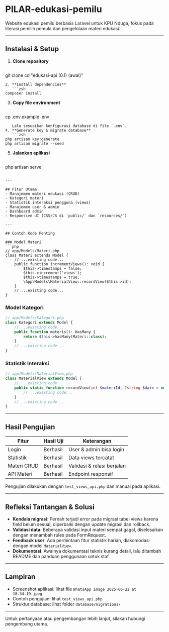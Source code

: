 # PILAR-edukasi-pemilu

Website edukasi pemilu berbasis Laravel untuk KPU Nduga, fokus pada literasi pemilih pemula dan pengelolaan materi edukasi.

---

## Instalasi & Setup

1. **Clone repository**
   ```zsh
git clone <repo-url>
cd "edukasi-api (0.1) (awal)"
```
2. **Install dependencies**
   ```zsh
composer install
```
3. **Copy file environment**
   ```zsh
cp .env.example .env
```
   Lalu sesuaikan konfigurasi database di file `.env`.
4. **Generate key & migrate database**
   ```zsh
php artisan key:generate
php artisan migrate --seed
```
5. **Jalankan aplikasi**
   ```zsh
php artisan serve
```

---

## Fitur Utama
- Manajemen materi edukasi (CRUD)
- Kategori materi
- Statistik interaksi pengguna (views)
- Manajemen user & admin
- Dashboard admin
- Responsive UI (CSS/JS di `public/` dan `resources/`)

---

## Contoh Kode Penting

### Model Materi
```php
// app/Models/Materi.php
class Materi extends Model {
    // ...existing code...
    public function incrementViews(): void {
        $this->timestamps = false;
        $this->increment('views');
        $this->timestamps = true;
        \App\Models\MaterialView::recordView($this->id);
    }
    // ...existing code...
}
```

### Model Kategori
```php
// app/Models/Kategori.php
class Kategori extends Model {
    // ...existing code...
    public function materis(): HasMany {
        return $this->hasMany(Materi::class);
    }
    // ...existing code...
}
```

### Statistik Interaksi
```php
// app/Models/MaterialView.php
class MaterialView extends Model {
    // ...existing code...
    public static function recordView(int $materiId, ?string $date = null): void {
        // ...existing code...
    }
    // ...existing code...
}
```

---

## Hasil Pengujian

| Fitur         | Hasil Uji | Keterangan                |
|---------------|-----------|---------------------------|
| Login         | Berhasil  | User & admin bisa login   |
| Statistik     | Berhasil  | Data views tercatat       |
| Materi CRUD   | Berhasil  | Validasi & relasi berjalan|
| API Materi    | Berhasil  | Endpoint responsif        |

Pengujian dilakukan dengan `test_views_api.php` dan manual pada aplikasi.

---

## Refleksi Tantangan & Solusi
- **Kendala migrasi**: Pernah terjadi error pada migrasi tabel views karena field belum sesuai, diperbaiki dengan update migrasi dan rollback.
- **Validasi data**: Beberapa validasi input materi sempat gagal, diselesaikan dengan menambah rules pada FormRequest.
- **Feedback user**: Ada permintaan fitur statistik harian, diakomodasi dengan model `MaterialView`.
- **Dokumentasi**: Awalnya dokumentasi teknis kurang detail, lalu ditambah README dan panduan penggunaan untuk staf.

---

## Lampiran
- Screenshot aplikasi: lihat file `WhatsApp Image 2025-06-22 at 18.34.19.jpeg`
- Contoh pengujian: lihat `test_views_api.php`
- Struktur database: lihat folder `database/migrations/`

---

Untuk pertanyaan atau pengembangan lebih lanjut, silakan hubungi pengembang utama.
